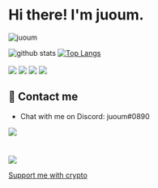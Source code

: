 # Hi there! I'm juoum.

<p align="left"> <img src="https://komarev.com/ghpvc/?username=itsjuoum" alt="juoum" /> </p>

![github stats](https://github-readme-stats.vercel.app/api?username=itsjuoum&show_icons=true&theme=dark)
[![Top Langs](https://github-readme-stats.vercel.app/api/top-langs/?username=itsjuoum&layout=compact&theme=dark)](https://github.com/anuraghazra/github-readme-stats)
<br>
<br>
<img src="https://img.shields.io/badge/HTML5-E34F26?style=for-the-badge&logo=html5&logoColor=white">
<img src="https://img.shields.io/badge/CSS3-1572B6?style=for-the-badge&logo=css3&logoColor=white">
<img src="https://img.shields.io/badge/JavaScript-F7DF1E?style=for-the-badge&logo=javascript&logoColor=black">
<img src="https://img.shields.io/badge/Node.js-43853D?style=for-the-badge&logo=node.js&logoColor=white">

## 📨 Contact me

- Chat with me on Discord: juoum#0890

<a href="https://stackoverflow.com/users/15763590/juoum" target="_blank"><img src="https://img.shields.io/badge/Stack_Overflow-FE7A16?style=for-the-badge&logo=stack-overflow&logoColor=white" target="_blank"></a>
#

<a href="https://www.buymeacoffee.com/juoum" target="_blank"><img src="https://img.buymeacoffee.com/button-api/?text=Buy me a coffee&emoji=&slug=juoum&button_colour=FF5F5F&font_colour=ffffff&font_family=Poppins&outline_colour=000000&coffee_colour=FFDD00" /></a>

<a href="https://juoum.carrd.co" target="_blank">Support me with crypto</a>

